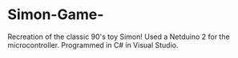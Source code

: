 # Simon-Game-
Recreation of the classic 90's toy Simon! Used a Netduino 2 for the microcontroller. Programmed in C# in Visual Studio.
